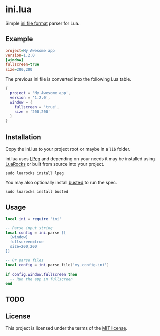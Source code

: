 # ini.lua
Simple [ini file format][3] parser for Lua.

## Example

```ini
project=My Awesome app
version=1.2.0
[window]
fullscreen=true
size=200,200
```

The previous ini file is converted into the following Lua table.

```lua
{
  project = 'My Awesome app',
  version = '1.2.0',
  window = {
    fullscreen = 'true',
    size = '200,200'
  }
}
```

## Installation

Copy the ini.lua to your project root or maybe in a ```lib``` folder.

ini.lua uses [LPeg][1] and depending on your needs it may be installed using [LuaRocks][5] or built from source into your project.

```
sudo luarocks install lpeg
```

You may also optionally install [busted][2] to run the spec.
```
sudo luarocks install busted
```

## Usage

```lua
local ini = require 'ini'

-- Parse input string
local config = ini.parse [[
  [window]
  fullscreen=true
  size=200,200
]]

-- Or parse files
local config = ini.parse_file('my_config.ini')

if config.window.fullscreen then
  -- Run the app in fullscreen
end
```

## TODO

## License
This project is licensed under the terms of the [MIT license][4].

[1]:http://www.inf.puc-rio.br/~roberto/lpeg/
[2]:http://olivinelabs.com/busted/
[3]:https://en.wikipedia.org/wiki/INI_file
[4]:https://opensource.org/licenses/MIT
[5]:https://luarocks.org/
